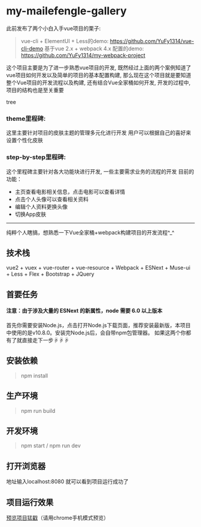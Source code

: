 # my-mailefengle-gallery

此前发布了两个小白入手vue项目的栗子:
> vue-cli + ElementUI + Less的demo: https://github.com/YuFy1314/vue-cli-demo
基于vue 2.x + webpack 4.x 配置的demo: https://github.com/YuFy1314/my-webpack-project

这个项目主要是为了进一步熟悉vue项目的开发, 既然经过上面的两个案例知道了vue项目如何开发以及简单的项目的基本配置构建, 那么现在这个项目就是要知道整个Vue项目的开发流程以及构建, 还有结合Vue全家桶如何开发, 开发的过程中, 项目的结构也是至关重要

tree

### theme里程碑:
这里主要针对项目的皮肤主题的管理多元化进行开发
用户可以根据自己的喜好来设置个性化皮肤
 
### step-by-step里程碑:
这个里程碑主要针对各大功能块进行开发, 一些主要需求业务的流程的开发
目前的功能：
* 主页查看电影相关信息，点击电影可以查看详情
* 点击个人头像可以查看相关资料
* 编辑个人资料更换头像
* 切换App皮肤

-----------------------
纯粹个人瞎搞，想熟悉一下Vue全家桶+webpack构建项目的开发流程^_^

## 技术栈
vue2 + vuex + vue-router + vue-resource + Webpack + ESNext + Muse-ui + Less + Flex + Bootstrap + JQuery

## 首要任务
#### 注意：由于涉及大量的 ESNext 的新属性，node 需要 6.0 以上版本
首先你需要安装Node.js，点击打开Node.js下载页面，推荐安装最新版，本项目中使用的是v10.8.0。安装完Node.js后，会自带npm包管理器。
如果这两个你都有了就直接走下一步☟☟☟
## 安装依赖
> npm install
## 生产环境
> npm run build
## 开发环境
> npm start / npm run dev
## 打开浏览器
地址输入localhost:8080  就可以看到项目运行成功了
## 项目运行效果
[预览项目猛戳](https://yufy1314.github.io/my-mailefengle-gallery/)（请用chrome手机模式预览）

